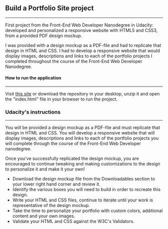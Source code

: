 ## Build a Portfolio Site project
------

First project from the Front-End Web Developer Nanodegree in Udacity:
developed and personalized a responsive website with HTML5 and CSS3, from a provided PDF design mockup.


I was provided with a design mockup as a PDF-file and had to replicate that design in HTML and CSS. I had to develop a responsive website that would display images, descriptions and links to each of the portfolio projects I completed throughout the course of the Front-End Web Developer Nanodegree.


#### How to run the application
---

Visit [this site](http://theman.zone/p01-portfolio-site/index.html) or download the repository in your desktop, unzip it and open the "index.html" file in your browser to run the project.


### Udacity's instructions
---
You will be provided a design mockup as a PDF-file and must replicate that design in HTML and CSS. You will develop a responsive website that will display images, descriptions and links to each of the portfolio projects you will complete through the course of the Front-End Web Developer nanodegree.

Once you've successfully replicated the design mockup, you are encouraged to continue tweaking and making customizations to the design to personalize it and make it your own!

* Download the design mockup file from the Downloadables section to your lower right hand corner and review it.
* Identify the various boxes you will need to build in order to recreate this design.
* Write your HTML and CSS files, continue to iterate until your work is representative of the design mockup.
* Take the time to personalize your portfolio with custom colors, additional content and your own images.
* Validate your HTML and CSS against the W3C's Validators.
